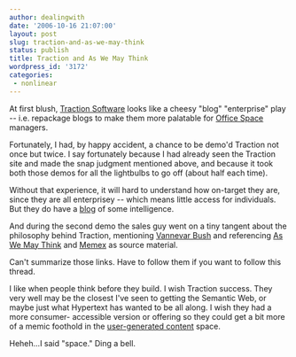 ```yaml
---
author: dealingwith
date: '2006-10-16 21:07:00'
layout: post
slug: traction-and-as-we-may-think
status: publish
title: Traction and As We May Think
wordpress_id: '3172'
categories:
 - nonlinear
---
```


At first blush, [Traction Software][1] looks like a cheesy "blog" "enterprise"
play -- i.e. repackage blogs to make them more palatable for [Office Space][2]
managers.


Fortunately, I had, by happy accident, a chance to be demo'd Traction not once
but twice. I say fortunately because I had already seen the Traction site and
made the snap judgment mentioned above, and because it took both those demos
for all the lightbulbs to go off (about half each time).


Without that experience, it will hard to understand how on-target they are,
since they are all enterprisey -- which means little access for individuals.
But they do have a [blog][3] of some intelligence.


And during the second demo the sales guy went on a tiny tangent about the
philosophy behind Traction, mentioning [Vannevar Bush][4] and referencing [As
We May Think][5] and [Memex][6] as source material.


Can't summarize those links. Have to follow them if you want to follow this
thread.


I like when people think before they build. I wish Traction success. They very
well may be the closest I've seen to getting the Semantic Web, or maybe just
what Hypertext has wanted to be all along. I wish they had a more consumer-
accessible version or offering so they could get a bit more of a memic
foothold in the [user-generated content][7] space.


Heheh...I said "space." Ding a bell.

   [1]: http://traction.tractionsoftware.com/traction

   [2]: http://en.wikipedia.org/wiki/Office_Space

   [3]: http://traction.tractionsoftware.com/traction/post?proj=Blog&edate=all&type=rchron&rsin=/t(content)%20&find=(t%20content)&sectionid=blog&normaledate=all*1%2d1&sort=2&title=Blog&wassearch=true

   [4]: http://en.wikipedia.org/wiki/Vannevar_Bush

   [5]: http://www.theatlantic.com/doc/194507/bush

   [6]: http://en.wikipedia.org/wiki/Memex

   [7]: http://www.powazek.com/2006/04/000576.html

   

